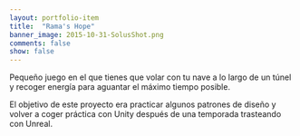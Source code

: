 ```yaml
---
layout: portfolio-item
title:  "Rama's Hope"
banner_image: 2015-10-31-SolusShot.png
comments: false
show: false
---
```


Pequeño juego en el que tienes que volar con tu nave a lo largo de un túnel y recoger energía para aguantar el máximo tiempo posible.

El objetivo de este proyecto era practicar algunos patrones de diseño y volver a coger práctica con Unity después de una temporada trasteando con Unreal.